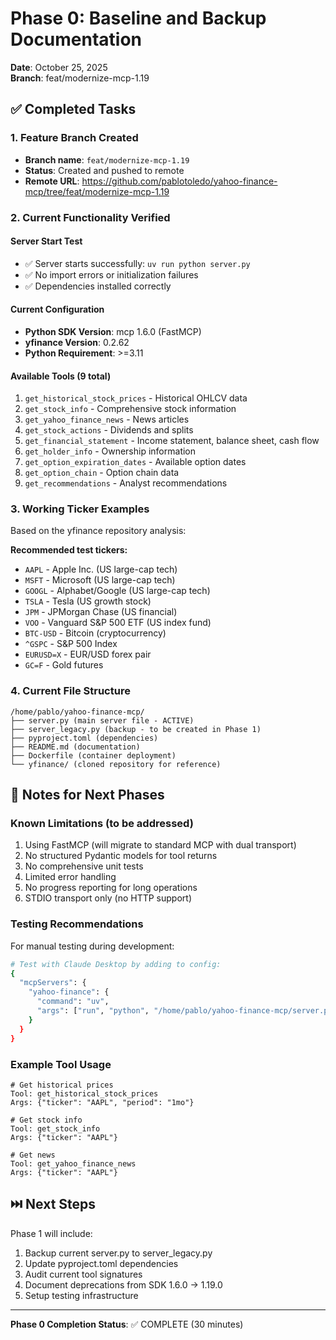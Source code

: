 # Phase 0: Baseline and Backup Documentation

**Date**: October 25, 2025  
**Branch**: feat/modernize-mcp-1.19

## ✅ Completed Tasks

### 1. Feature Branch Created
- **Branch name**: `feat/modernize-mcp-1.19`
- **Status**: Created and pushed to remote
- **Remote URL**: https://github.com/pablotoledo/yahoo-finance-mcp/tree/feat/modernize-mcp-1.19

### 2. Current Functionality Verified

#### Server Start Test
- ✅ Server starts successfully: `uv run python server.py`
- ✅ No import errors or initialization failures
- ✅ Dependencies installed correctly

#### Current Configuration
- **Python SDK Version**: mcp 1.6.0 (FastMCP)
- **yfinance Version**: 0.2.62
- **Python Requirement**: >=3.11

#### Available Tools (9 total)
1. `get_historical_stock_prices` - Historical OHLCV data
2. `get_stock_info` - Comprehensive stock information
3. `get_yahoo_finance_news` - News articles
4. `get_stock_actions` - Dividends and splits
5. `get_financial_statement` - Income statement, balance sheet, cash flow
6. `get_holder_info` - Ownership information
7. `get_option_expiration_dates` - Available option dates
8. `get_option_chain` - Option chain data
9. `get_recommendations` - Analyst recommendations

### 3. Working Ticker Examples
Based on the yfinance repository analysis:

**Recommended test tickers:**
- `AAPL` - Apple Inc. (US large-cap tech)
- `MSFT` - Microsoft (US large-cap tech)
- `GOOGL` - Alphabet/Google (US large-cap tech)
- `TSLA` - Tesla (US growth stock)
- `JPM` - JPMorgan Chase (US financial)
- `VOO` - Vanguard S&P 500 ETF (US index fund)
- `BTC-USD` - Bitcoin (cryptocurrency)
- `^GSPC` - S&P 500 Index
- `EURUSD=X` - EUR/USD forex pair
- `GC=F` - Gold futures

### 4. Current File Structure
```
/home/pablo/yahoo-finance-mcp/
├── server.py (main server file - ACTIVE)
├── server_legacy.py (backup - to be created in Phase 1)
├── pyproject.toml (dependencies)
├── README.md (documentation)
├── Dockerfile (container deployment)
└── yfinance/ (cloned repository for reference)
```

## 📝 Notes for Next Phases

### Known Limitations (to be addressed)
1. Using FastMCP (will migrate to standard MCP with dual transport)
2. No structured Pydantic models for tool returns
3. No comprehensive unit tests
4. Limited error handling
5. No progress reporting for long operations
6. STDIO transport only (no HTTP support)

### Testing Recommendations
For manual testing during development:
```bash
# Test with Claude Desktop by adding to config:
{
  "mcpServers": {
    "yahoo-finance": {
      "command": "uv",
      "args": ["run", "python", "/home/pablo/yahoo-finance-mcp/server.py"]
    }
  }
}
```

### Example Tool Usage
```
# Get historical prices
Tool: get_historical_stock_prices
Args: {"ticker": "AAPL", "period": "1mo"}

# Get stock info
Tool: get_stock_info
Args: {"ticker": "AAPL"}

# Get news
Tool: get_yahoo_finance_news
Args: {"ticker": "AAPL"}
```

## ⏭️ Next Steps

Phase 1 will include:
1. Backup current server.py to server_legacy.py
2. Update pyproject.toml dependencies
3. Audit current tool signatures
4. Document deprecations from SDK 1.6.0 → 1.19.0
5. Setup testing infrastructure

---

**Phase 0 Completion Status**: ✅ COMPLETE (30 minutes)
